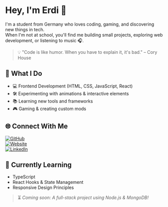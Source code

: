 # Hey, I'm Erdi 👋

I'm a student from Germany who loves coding, gaming, and discovering new things in tech.  
When I'm not at school, you'll find me building small projects, exploring web development, or listening to music 🎧.

> 💡 "Code is like humor. When you have to explain it, it's bad." – Cory House

## 🚀 What I Do
- 💻 Frontend Development (HTML, CSS, JavaScript, React)
- 🛠️ Experimenting with animations & interactive elements
- 📚 Learning new tools and frameworks
- 🎮 Gaming & creating custom mods

## 🌐 Connect With Me
[![GitHub](https://img.shields.io/badge/GitHub-181515?style=for-the-badge&logo=github&logoColor=white)](https://github.com/aoyn1xw)  
[![Website](https://img.shields.io/badge/Website-000000?style=for-the-badge&logo=chrome&logoColor=white)](https://ayon1xw.me)  
[![LinkedIn](https://img.shields.io/badge/LinkedIn-0077B5?style=for-the-badge&logo=linkedin&logoColor=white)](https://linkedin.com/in/your-slug)

## 🌱 Currently Learning
- TypeScript
- React Hooks & State Management
- Responsive Design Principles

> ⏳ *Coming soon: A full-stack project using Node.js & MongoDB!*
